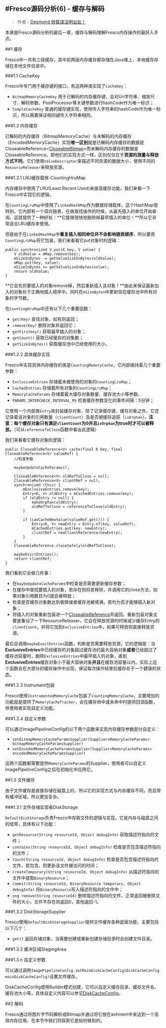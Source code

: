 #Fresco源码分析(6) - 缓存与解码
---

> 作者：[Desmond 转载请注明出处！](https://github.com/desmond1121)

本章是Fresco源码分析的最后一章，缓存与解码理解Fresco内存操作的最好入手点。

##1 缓存

Fresco中一共有三级缓存，其中前两级内存缓存都存储在Java堆上，本地缓存存储在本地文件目录中。

###1.1 CacheKey

Fresco中专门用于缓存键的接口，有这两种类实现了`CacheKey`：

- `BitmapMemoryCacheKey` 用于已解码的内存缓存键，会对Uri字符串、缩放尺寸、解码参数、PostProcessor等关键参数进行hashCode作为唯一标识；
- `SimpleCacheKey` 普通的缓存键实现，使用传入字符串的hashCode作为唯一标识，所以需要保证相同键传入字符串相同。

###1.2 内存缓存

已解码的内存缓存（BitmapMemoryCache）与未解码的内存缓存（EncodedMemoryCache）实现**唯一区别**就是已解码内存缓存的数据是CloseableReference<[CloseableBitmap][Closeable]>而未解码内存缓存的数据是CloseableReference<PooledByteBuffer>。即他们的实现方式一样，区别仅仅在于**资源的测量与释放方式不同**。它们使用`ValueDescriptor`来描述不同资源的数据大小，使用不同的`ResourceReleaser`来释放资源。

###1.2.1 LRU缓存载体-CountingHruMap

内存缓存中使用了LRU(Least Recent Used)来提高缓存功能，我们来看一下Fresco中实现它的逻辑。

在`CountingLruMap`中使用了`LinkedHashMap`作为数据存储载体，这个HashMap很特别，它内部有一个双向链表，在做查找操作的时候，从最先插入的单位开始查询。这就提供了一种好处：**它能够很快地删除掉最早插入的单位！**所以它非常适合LRU缓存来使用。

但是由于在`LinkedHashMap`中**重复插入相同单位并不会影响链表顺序**，所以要用`CountingLruMap`将它包装，我们来看看它put对象时的逻辑：

    public synchronized V put(K key, V value) {
        V oldValue = mMap.remove(key);
        mSizeInBytes -= getValueSizeInBytes(oldValue);
        mMap.put(key, value);
        mSizeInBytes += getValueSizeInBytes(value);
        return oldValue;
    }

**它会先将要插入的对象remove掉，然后重新插入该对象！**由此来保证最新加入的对象处于正确地插入顺序中。同时在`mSizeBytes`中更新现在缓存池中所有对象的字节数。

在`CountingHruMap`中还有以下几个重要函数：

- `get(Key)` 查找对象，如有则返回；
- `remove(Key)` 删除对象并返回它；
- `getFirstkey()` 获取最早插入的对象；
- `getCount()` 获取已经缓存的对象数；
- `getSizeInBytes()` 获取缓存池中已经使用的大小。

###1.2.2 具体缓存实现

Fresco中实现具体内存缓存的类是`CountingMemoryCache`，它内部维持着几个重要参数：

- `ExclusiveEntries` 存储着未被使用的对象的`CountingLruMap`；
- `CachedEntries` 存储着所有对象的`CountingLruMap`；
- `MemoryCacheParams` 存储着最大缓存对象数量、缓存池大小等参数、
- `PARAMS_INTERCHECK_INTERVAL_MS` 检查缓存参数变化的事件间隔：5分钟；

它使用一个内部类`Entry`来封装缓存对象，除了记录缓存键、缓存对象之外，它还记录着该对象的引用数量（`clientCount`）及是否被缓存追踪（`isOrphan`）。**注意：每个缓存对象只有满足`clientCount`为0并且`isOrphan`为true时才可以被释放。**（可从`referenceToClose`函数中看出此逻辑）

我们来看看它缓存对象的逻辑：

    public CloseableReference<V> cache(final K key, final CloseableReference<V> valueRef) {
        //检查参数

        maybeUpdateCacheParams();

        CloseableReference<V> oldRefToClose = null;
        CloseableReference<V> clientRef = null;
        synchronized (this) {
            mExclusiveEntries.remove(key);
            Entry<K, V> oldEntry = mCachedEntries.remove(key);
            if (oldEntry != null) {
                makeOrphan(oldEntry);
                oldRefToClose = referenceToClose(oldEntry);
            }

            if (canCacheNewValue(valueRef.get())) {
                Entry<K, V> newEntry = Entry.of(key, valueRef);
                mCachedEntries.put(key, newEntry);
                clientRef = newClientReference(newEntry);
            }
        }
        CloseableReference.closeSafely(oldRefToClose);

        maybeEvictEntries();
        return clientRef;
    }

我们看到它会做几件事：

- 在`maybeUpdateCacheParams`中检查是否需要更新缓存参数；
- 在缓存中查找要插入的对象，若存在则将其移除，并调用它的close方法，如果对象引用数目为0就会被释放；
- 检查是否缓存对象数达到极限或者缓存池被填满，若均为否才能够插入新对象；
- 将插入的对象重新包装进一个[CloseableReference][Closeable]并返回。重新包装对象主要是重设了一下ResourceReleaser，它会在释放资源的时候减少缓存Entry的`clientCount`，并将它加到`ExclusiveEntries`中，如果可释放则直接释放资源。

最后会调用`maybeEvectEntries`函数，判断是否需要释放资源，它的逻辑是：当**ExclusiveEntries**中已经缓存的对象超过缓存池的最大容纳对象**或者**已经超过了缓存池容量时，删除`ExclusiveEntries`中最早插入的对象，直到**ExclusiveEntries**缓存对象小于最大容纳对象**并且**在缓存池容量以内。实际上这个函数会在大部分的缓存操作中出现，保证每次操作结束后缓存处于一个健康的状态。

###1.2.3 Instrument包装

Fresco使用`InstrumentedMemoryCache`包装了`CountingMemoryCache`，主要增加的功能就是提供了`MemoryCacheTracker`，会在缓存命中或未命中时提供回调函数，供使用者实现自定义功能。

###1.2.4 自定义参数

可以通过ImagePipelineConfig的以下两个函数来实现内存缓存参数部分自定义：

- `setBitmapMemoryCacheParamsSupplier(Supplier<MemoryCacheParams> bitmapMemoryCacheParamsSupplier)`
- `setEncodedMemoryCacheParamsSupplier(Supplier<MemoryCacheParams> encodedMemoryCacheParamsSupplier)`

这两个函数都需要提供`MemoryCacheParams`的Supplier，使用者可以自定义ImagePipelineConfig之后在初始化中应用它。

##1.3 文件缓存

由于文件缓存是直接存储在磁盘上的，所以它的实现方式与内存缓存不同，而且带有缓冲区域，所以更加复杂。

###1.3.1 文件存储实现者DiskStorage

`DefaultDiskStorage`负责Fresco中存取文件的逻辑与实现，它是内存与磁盘之间的纽带，具体有以下功能：

- `getResource(String resourceId, Object debugInfo)` 获取描述符指向的文件；
- `contains(String resourceId, Object debugInfo)` 检查是否包含描述符指向的文件；
- `touch(String resourceId, Object debugInfo)` 检查是否包含描述符指向的文件，若包含，则更新该文件被访问的时间；
- `createTemporary(String resourceId, Object debugInfo)` 从描述符指向的文件中提取`BinaryResource`；
- `commit(String resourceId, BinaryResource temporary, Object debugInfo)` 将`BinaryResource`写入描述符指向的文件中；
- `ong remove(String resourceId)` 删除描述符指向的文件，正常返回被删除文件的大小，文件不存在则返回0，其他返回-1。

###1.3.2 DiskStorageSupplier

Fresco使用`DefaultDiskStorageSupplier`提供文件缓存各种底层功能，主要包括以下几个：

- `get()` 返回存储对象，当需要创建或重新创建存储目录时会创建文件目录。

###1.3.2 缓冲区域StagingArea

###1.3.n 自定义参数

可以通过调用`ImagePipelineConfig.setMainDiskCacheConfig(DiskCacheConfig mainDiskCacheConfig)`设置文件缓存。

DiskCacheConfig使用Builder模式创建，它可以自定义缓存目录、缓存文件名、缓存池大小等，具体自定义内容可以参见[DiskCacheConfig](http://fresco-cn.org/javadoc/reference/com/facebook/cache/disk/DiskCacheConfig.html)。

##2 解码

Fresco通过将图片字节码解析成Bitmap并通过将它放在ashmem中来达到一个高效内存应用，在本节中我们将探索它是如何做到的。



[1]: https://github.com/desmond1121/Fresco-Source-Analysis/blob/master/Fresco%E6%BA%90%E7%A0%81%E5%88%86%E6%9E%90(1)%20-%20%E5%9B%BE%E5%83%8F%E5%B1%82%E6%AC%A1%E4%B8%8E%E5%90%84%E7%B1%BBDrawable.md
[2]: https://github.com/desmond1121/Fresco-Source-Analysis/blob/master/Fresco%E6%BA%90%E7%A0%81%E5%88%86%E6%9E%90(2)%20-%20GenericDraweeHierarchy%E6%9E%84%E5%BB%BA%E5%9B%BE%E5%B1%82.md
[3]: https://github.com/desmond1121/Fresco-Source-Analysis/blob/master/Fresco%E6%BA%90%E7%A0%81%E5%88%86%E6%9E%90(3)%20-%20DraweeView%E6%98%BE%E7%A4%BA%E5%9B%BE%E5%B1%82%E6%A0%91.md
[3-3.2]: https://github.com/desmond1121/Fresco-Source-Analysis/blob/master/Fresco%E6%BA%90%E7%A0%81%E5%88%86%E6%9E%90(3)%20-%20DraweeView%E6%98%BE%E7%A4%BA%E5%9B%BE%E5%B1%82%E6%A0%91.md#32-可关闭的引用
[4]: https://github.com/desmond1121/Fresco-Source-Analysis/blob/master/Fresco%E6%BA%90%E7%A0%81%E5%88%86%E6%9E%90(4)%20-%20%E5%BC%82%E6%AD%A5%E5%8A%A0%E8%BD%BD%E6%95%B0%E6%8D%AE.md
[5]: https://github.com/desmond1121/Fresco-Source-Analysis/blob/master/Fresco%E6%BA%90%E7%A0%81%E5%88%86%E6%9E%90(5)%20-%20Producer%E6%B5%81%E6%B0%B4%E7%BA%BF.md
[6]: https://github.com/desmond1121/Fresco-Source-Analysis/blob/master/Fresco%E6%BA%90%E7%A0%81%E5%88%86%E6%9E%90(6)%20-%20%E7%BC%93%E5%AD%98%E4%B8%8E%E8%A7%A3%E7%A0%81.md

[Supplier]: https://github.com/desmond1121/Fresco-Source-Analysis/wiki/Fresco%E4%B8%AD%E7%9A%84%E8%AE%BE%E8%AE%A1%E6%A8%A1%E5%BC%8F#supplier
[Closeable]: https://github.com/desmond1121/Fresco-Source-Analysis/blob/master/Fresco%E6%BA%90%E7%A0%81%E5%88%86%E6%9E%90(3)%20-%20DraweeView%E6%98%BE%E7%A4%BA%E5%9B%BE%E5%B1%82%E6%A0%91.md#32-可关闭的引用
[Producer]: https://github.com/desmond1121/Fresco-Source-Analysis/wiki/Fresco%E4%B8%AD%E7%9A%84%E8%AE%BE%E8%AE%A1%E6%A8%A1%E5%BC%8F#producerconsumer
